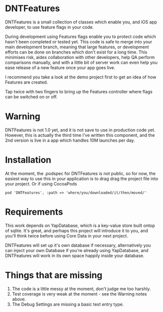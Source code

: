 DNTFeatures
===========

DNTFeatures is a small collection of classes which enable you, and iOS app developer, to use feature flags in your code.

During development using Features flags enable you to protect code which hasn't been completed or tested yet. This code is safe to merge into your main development branch, meaning that large features, or development efforts can be done on branches which don't exist for a long time. This minimises risk, aides collaboration with other developers, help QA perform comparisons manually, and with a little bit of server work can even help you ease release of a new feature once your app goes live.

I recommend you take a look at the demo project first to get an idea of how Features are created.

Tap twice with two fingers to bring up the Features controller where flags can be switched on or off.


Warning
=======
DNTFeatures is not 1.0 yet, and it is not save to use in production code yet. However, this is actually the third time I've written this component, and the 2nd version is live in a app which handles 10M launches per day.

Installation
============
At the moment, the .podspec for DNTFeatures is not public, so for now, the easiest way to use this in your application is to drag drag the project file into your project. Or if using CocoaPods

    pod 'DNTFeatures', :path => 'where/you/downloaded/it/then/moved/'


Requirements
============

This work depends on YapDatabase, which is a key-value store built ontop of sqlite. It's great, and perhaps this project will introduce it to you, and you'll think twice before using Core Data in your next project.

DNTFeatures will set up it's own database if necessary, alternatively you can inject your own Database if you're already using YapDatabase, and DNTFeatures will work in its own space happily inside your database.

Things that are missing
=======================

1. The code is a little messy at the moment, don't judge me too harshly.
2. Test coverage is very weak at the moment - see the Warning notes above.
3. The Debug Settings are missing a basic text entry type.
